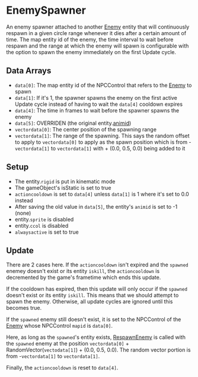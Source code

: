 # EnemySpawner
An enemy spawner attached to another [Enemy](../NPCType.md#enemy) entity that will continuously respawn in a given circle range whenever it dies after a certain amount of time. The map entity id of the enemy, the time interval to wait before respawn and the range at which the enemy will spawn is configurable with the option to spawn the enemy immediately on the first Update cycle.

## Data Arrays
- `data[0]`: The map entity id of the NPCControl that refers to the [Enemy](../NPCType.md#enemy) to spawn
- `data[1]`: If it's 1, the spawner spawns the enemy on the first active Update cycle instead of having to wait the `data[4]` cooldown expires
- `data[4]`: The time in frames to wait before the spawner spawns the enemy
- `data[5]`: OVERRIDEN (the original entity.[animid](../../../Enums%20and%20IDs/AnimIDs.md))
- `vectordata[0]`: The center position of the spawning range
- `vectordata[1]`: The range of the spawning. This says the random offset to apply to `vectordata[0]` to apply as the spawn position which is from -`vectordata[1]` to `vectordata[1]` with + (0.0, 0.5, 0.0) being added to it

## Setup
- The entity.`rigid` is put in kinematic mode
- The gameObject's isStatic is set to true
- `actioncooldown` is set to `data[4]` unless `data[1]` is 1 where it's set to 0.0 instead
- After saving the old value in `data[5]`, the entity's `animid` is set to -1 (none)
- entity.`sprite` is disabled
- entity.`ccol` is disabled
- `alwaysactive` is set to true

## Update
There are 2 cases here. If the `actioncooldown` isn't expired and the `spawned` enemey doesn't exist or its entity `iskill`, the `actioncooldown` is decremented by the game's frametime which ends this update.

If the cooldown has expired, then this update will only occur if the `spawned` doesn't exist or its entity `iskill`. This means that we should attempt to spawn the enemy. Otherwise, all update cycles are ignored until this becomes true.

If the `spawned` enemy still doesn't exist, it is set to the NPCControl of the [Enemy](../Enemy.md) whose NPCControl `mapid` is `data[0]`.

Here, as long as the `spawned`'s entity exists, [RespawnEnemy](../Notable%20methods/RespawnEnemy.md) is called with the `spawned` enemy at the position `vectordata[0]` + RandomVector(`vectodata[1]`) + (0.0, 0.5, 0.0). The random vector portion is from -`vectordata[1]` to `vectordata[1]`.

Finally, the `actioncooldown` is reset to `data[4]`.
